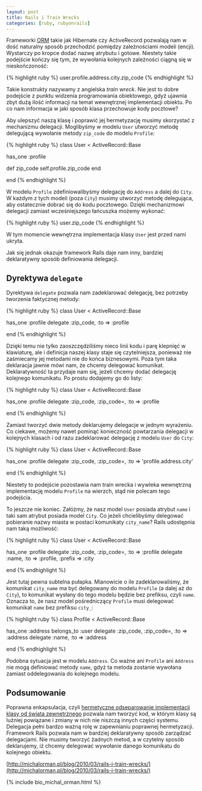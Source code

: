 ```yaml
---
layout: post
title: Rails i Train Wrecks
categories: [ruby, rubyonrails]
---
```

Frameworki [ORM](http://en.wikipedia.org/wiki/Object-relational_mapping) takie jak Hibernate czy ActiveRecord pozwalają
nam w dość naturalny sposób przechodzić pomiędzy zależnościami modeli (encji). Wystarczy po kropce dodać nazwę
atrybutu i gotowe. Niestety takie podejście kończy się tym, że wywołania kolejnych zależności ciągną się
w nieskończoność:

{% highlight ruby %}
user.profile.address.city.zip_code
{% endhighlight %}

Takie konstrukty nazywamy z angielska *train wreck*. Nie jest to dobre podejście z punktu widzenia programowania obiektowego,
gdyż ujawnia zbyt dużą ilość informacji na temat wewnętrznej implementacji obiektu. Po co nam informacja w jaki sposób
klasa przechowuje kody pocztowe?

Aby ulepszyć naszą klasę i poprawić jej hermetyzację musimy skorzystać z mechanizmu delegacji. Moglibyśmy w modelu
``User`` utworzyć metodę delegującą wywołanie metody ``zip_code`` do modelu ``Profile``:

{% highlight ruby %}
class User < ActiveRecord::Base

  has_one :profile

  def zip_code
    self.profile.zip_code
  end

end
{% endhighlight %}

W modelu ``Profile`` zdefiniowalibyśmy delegację do ``Address`` a dalej do ``City``. W każdym z tych modeli (poza ``City``)
musimy utworzyć metodę delegująca, aby ostatecznie dobrać się do kodu pocztowego. Dzięki mechanizmowi delegacji zamiast wcześniejszego
łańcuszka możemy wykonać:

{% highlight ruby %}
user.zip_code
{% endhighlight %}

W tym momencie wewnętrzna implementacja klasy ``User`` jest przed nami ukryta.

Jak się jednak okazuje framework Rails daje nam inny, bardziej deklaratywny sposób definiowania delegacji.

## Dyrektywa ``delegate``

Dyrektywa ``delegate`` pozwala nam zadeklarować delegację, bez potrzeby tworzenia faktycznej metody:

{% highlight ruby %}
class User < ActiveRecord::Base

  has_one :profile
  delegate :zip_code, :to => :profile

end
{% endhighlight %}

Dzięki temu nie tylko zaoszczędziliśmy nieco linii kodu i parę klepnięć w klawiaturę, ale i definicja naszej klasy
staje się czytelniejsza, ponieważ nie zaśmiecamy jej metodami nie do końca biznesowymi. Poza tym taka deklaracja jawnie mówi nam,
że chcemy delegować komunikat. Deklaratywność ta przydaje nam się, jeżeli chcemy dodać delegację kolejnego komunikatu.
Po prostu dodajemy go do listy:


{% highlight ruby %}
class User < ActiveRecord::Base

  has_one :profile
  delegate :zip_code, :zip_code=, :to => :profile

end
{% endhighlight %}

Zamiast tworzyć dwie metody deklarujemy delegacje w jednym wyrażeniu. Co ciekawe, możemy nawet pominąć konieczność
powtarzania delegacji w kolejnych klasach i od razu zadeklarować delegację z modelu ``User`` do ``City``:

{% highlight ruby %}
class User < ActiveRecord::Base

  has_one :profile
  delegate :zip_code, :zip_code=, :to => 'profile.address.city'

end
{% endhighlight %}

Niestety to podejście pozostawia nam train wrecka i wywleka wewnętrzną implementację modelu ``Profile`` na wierzch, stąd
nie polecam tego podejścia.

To jeszcze nie koniec. Załóżmy, że nasz model ``User`` posiada atrybut ``name`` i taki sam atrybut posiada model ``City``.
Co jeżeli chcielibyśmy delegować pobieranie nazwy miasta w postaci komunikaty ``city_name``? Rails udostępnia nam taką
możliwość:

{% highlight ruby %}
class User < ActiveRecord::Base

  has_one :profile
  delegate :zip_code, :zip_code=, :to => :profile
  delegate :name, :to => :profile, :prefix => :city

end
{% endhighlight %}

Jest tutaj pewna subtelna pułapka. Mianowicie o ile zadeklarowaliśmy, że komunikat ``city_name`` ma być delegowany
do modelu ``Profile`` (a dalej aż do ``City``), to komunikat wysłany do tego modelu będzie bez prefiksu, czyli ``name``.
Oznacza to, że nasz model pośredniczący ``Profile`` musi delegować komunikat ``name`` bez prefiksu ``city_``:

{% highlight ruby %}
class Profile < ActiveRecord::Base

  has_one :address
  belongs_to :user
  delegate :zip_code, :zip_code=, :to => :address
  delegate :name, :to => :address

end
{% endhighlight %}

Podobna sytuacja jest w modelu ``Address``. Co ważne ani ``Profile`` ani ``Address`` nie mogą definiować metody ``name``,
gdyż ta metoda zostanie wywołana zamiast oddelegowania do kolejnego modelu.

## Podsumowanie

Poprawna enkapsulacja, czyli [hermetyczne odseparowanie implementacji klasy od świata zewnętrznego](/blog/2010/03/enkapsulacja-a-modyfikowanie-stanu-obiektow/)
pozwala nam tworzyć kod, w którym klasy są luźniej powiązane i zmiany w nich nie niszczą innych części systemu. Delegacja
pełni bardzo ważną rolę w zapewnianiu poprawnej hermetyzacji. Framework Rails pozwala nam w bardziej deklaratywny sposób
zarządzać delegacjami. Nie musimy tworzyć żadnych metod, a w czytelny sposób deklarujemy, iż chcemy delegować wywołanie
danego komunikatu do kolejnego obiektu.

[http://michalorman.pl/blog/2010/03/rails-i-train-wrecks/](http://michalorman.pl/blog/2010/03/rails-i-train-wrecks/)

{% include bio_michal_orman.html %}